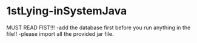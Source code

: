 # 1stLying-inSystemJava

MUST READ FIST!!!
-add the database first before you run anything in the file!!
-please import all the provided jar file.

